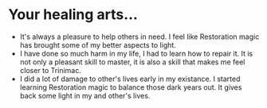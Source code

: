 # Your healing arts...
- It's always a pleasure to help others in need. I feel like Restoration magic has brought some of my better aspects to light.
- I have done so much harm in my life, I had to learn how to repair it. It is not only a pleasant skill to master, it is also a skill that makes me feel closer to Trinimac.
- I did a lot of damage to other's lives early in my existance. I started learning Restoration magic to balance those dark years out. It gives back some light in my and other's lives.
